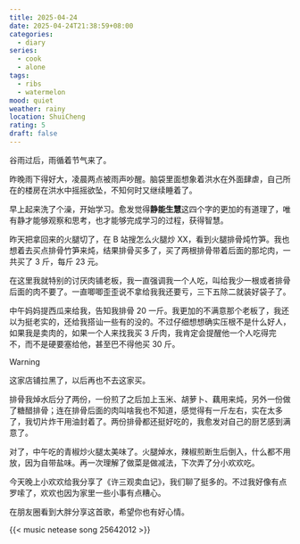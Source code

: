 ```yaml
---
title: 2025-04-24
date: 2025-04-24T21:38:59+08:00
categories:
  - diary
series:
  - cook
  - alone
tags:
  - ribs
  - watermelon
mood: quiet
weather: rainy
location: ShuiCheng
rating: 5
draft: false
---
```

谷雨过后，雨循着节气来了。

昨晚雨下得好大，凌晨两点被雨声吵醒。脑袋里面想象着洪水在外面肆虐，自己所在的楼房在洪水中摇摇欲坠，不知何时又继续睡着了。

早上起来洗了个澡，开始学习。愈发觉得**静能生慧**这四个字的更加的有道理了，唯有静才能够观察和思考，也才能够完成学习的过程，获得智慧。

昨天把拿回来的火腿切了，在 B 站搜怎么火腿炒 XX，看到火腿排骨炖竹笋。我也想着去买点排骨竹笋来炖，结果排骨买多了，买了两根排骨带着后面的那坨肉，一共买了 3 斤，每斤 23 元。

在这里我就特别的讨厌肉铺老板，我一直强调我一个人吃，叫给我少一根或者排骨后面的肉不要了。一直唧唧歪歪说不拿给我我还要亏，三下五除二就装好袋子了。

中午妈妈提西瓜来给我，告知我排骨 20 一斤。我更加的不满意那个老板了，我还以为挺老实的，还给我搭讪一些有的没的。不过仔细想想确实压根不是什么好人，如果我是卖肉的，如果一个人来找我买 3 斤肉，我肯定会提醒他一个人吃得完不，而不是硬要塞给他，甚至巴不得他买 30 斤。

> [!warning]
> 这家店铺拉黑了，以后再也不去这家买。

排骨我焯水后分了两份，一份煎了之后加上玉米、胡萝卜、藕用来炖，另外一份做了糖醋排骨；连在排骨后面的肉叫啥我也不知道，感觉得有一斤左右，实在太多了，我切片炸干用油封着了。两份排骨都还挺好吃的，我愈发对自己的厨艺感到满意了。

对了，中午吃的青椒炒火腿太美味了。火腿焯水，辣椒煎断生后倒入，什么都不用放，因为自带盐味。再一次理解了做菜是做减法，下次弄了分小欢欢吃。

今天晚上小欢欢给我分享了《许三观卖血记》，我们聊了挺多的。不过我好像有点罗嗦了，欢欢也因为家里一些小事有点糟心。

在朋友圈看到大胖分享这首歌，希望你也有好心情。

{{< music netease song 25642012 >}}



